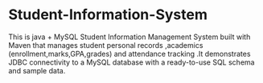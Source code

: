 # Student-Information-System
This is java + MySQL Student Information Management System built with Maven that manages student personal records ,academics (enrollment,marks,GPA,grades) and attendance tracking .It demonstrates JDBC connectivity to a MySQL database with a ready-to-use SQL schema and sample data.
